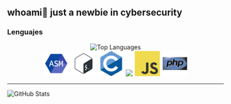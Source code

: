 ## whoami🦋 just a newbie in cybersecurity 

<!-- <img src="https://github.com/usagi143/usagi143/blob/main/src/cinnamoroll.png?raw=true" height="50"/> -->
### Lenguajes
<div class="lenguajes" align="center">
  <img src="https://github-readme-stats.vercel.app/api/top-langs/?username=usagi143&layout=compact&theme=radical" alt="Top Languages" />
  <div>
    <img src="https://github.com/usagi143/usagi143/blob/main/src/icons8-assembly-96.png?raw=true" height="60"/>
    <img src="https://github.com/usagi143/usagi143/blob/main/src/bash-scripting.svg?raw=true" height="60"/>
    <img src="https://github.com/usagi143/usagi143/blob/main/src/c-original.svg?raw=true" height="60"/>
    <img src = 'https://github.com/MarikIshtar007/MarikIshtar007/blob/master/images/python2.png' height='60'/> 
    <img src="https://github.com/usagi143/usagi143/blob/main/src/js.svg?raw=true" height="60"/>
    <img src="https://github.com/usagi143/usagi143/blob/main/src/php.svg?raw=true" height="60"/>
  </div>
</div>

<hr>

<div class="stats">
  <img src="https://github-readme-stats.vercel.app/api?username=usagi143&show_icons=true&theme=radical" alt="GitHub Stats" />
</div>


  <!--  e.g. dark, radical, merko, gruvbox, tokyonight, onedark, cobalt, synthwave, highcontrast, dracula). -->
